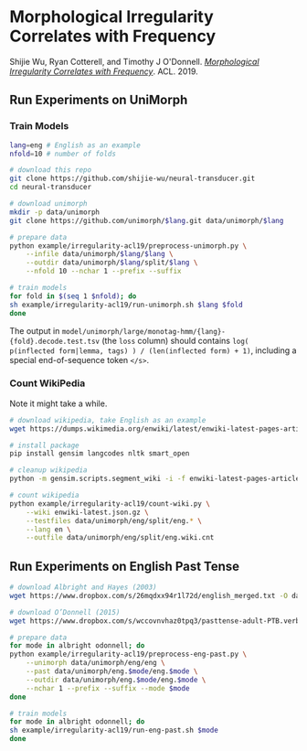 # Morphological Irregularity Correlates with Frequency

Shijie Wu, Ryan Cotterell, and Timothy J O'Donnell. [*Morphological Irregularity Correlates with Frequency*](https://arxiv.org/abs/1906.11483). ACL. 2019.

## Run Experiments on UniMorph

### Train Models


```bash
lang=eng # English as an example
nfold=10 # number of folds

# download this repo
git clone https://github.com/shijie-wu/neural-transducer.git
cd neural-transducer

# download unimorph
mkdir -p data/unimorph
git clone https://github.com/unimorph/$lang.git data/unimorph/$lang

# prepare data
python example/irregularity-acl19/preprocess-unimorph.py \
    --infile data/unimorph/$lang/$lang \
    --outdir data/unimorph/$lang/split/$lang \
    --nfold 10 --nchar 1 --prefix --suffix

# train models
for fold in $(seq 1 $nfold); do
sh example/irregularity-acl19/run-unimorph.sh $lang $fold
done
```

The output in `model/unimorph/large/monotag-hmm/{lang}-{fold}.decode.test.tsv` (the `loss` column) should contains `log( p(inflected form|lemma, tags) ) / (len(inflected form) + 1)`, including a special end-of-sequence token `</s>`.

### Count WikiPedia

Note it might take a while.

```bash
# download wikipedia, take English as an example
wget https://dumps.wikimedia.org/enwiki/latest/enwiki-latest-pages-articles.xml.bz2

# install package
pip install gensim langcodes nltk smart_open

# cleanup wikipedia
python -m gensim.scripts.segment_wiki -i -f enwiki-latest-pages-articles.xml.bz2 -o enwiki-latest.json.gz

# count wikipedia
python example/irregularity-acl19/count-wiki.py \
    --wiki enwiki-latest.json.gz \
    --testfiles data/unimorph/eng/split/eng.* \
    --lang en \
    --outfile data/unimorph/eng/split/eng.wiki.cnt
```

## Run Experiments on English Past Tense

```bash
# download Albright and Hayes (2003)
wget https://www.dropbox.com/s/26mqdxx94r1l72d/english_merged.txt -O data/unimorph/eng.albright/eng.albright

# download O’Donnell (2015)
wget https://www.dropbox.com/s/wccovnvhaz0tpq3/pasttense-adult-PTB.verbs.csv -O data/unimorph/eng.odonnell/eng.odonnell

# prepare data
for mode in albright odonnell; do
python example/irregularity-acl19/preprocess-eng-past.py \
    --unimorph data/unimorph/eng/eng \
    --past data/unimorph/eng.$mode/eng.$mode \
    --outdir data/unimorph/eng.$mode/eng.$mode \
    --nchar 1 --prefix --suffix --mode $mode
done

# train models
for mode in albright odonnell; do
sh example/irregularity-acl19/run-eng-past.sh $mode
done
```
